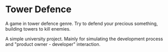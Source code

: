 # Tower Defence
A game in tower defence genre. Try to defend your precious something, building towers to kill enemies.

A simple university project. Mainly for simulating the development process and "product owner - developer" interaction.
